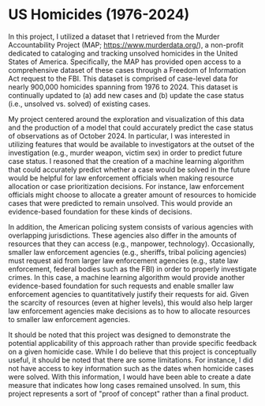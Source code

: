 # US Homicides (1976-2024)
In this project, I utilized a dataset that I retrieved from the Murder Accountability Project (MAP; https://www.murderdata.org/), a non-profit dedicated to cataloging and tracking unsolved homicides in the United States of America. Specifically, the MAP has provided open access to a comprehensive dataset of these cases through a Freedom of Information Act request to the FBI. This dataset is comprised of case-level data for nearly 900,000 homicides spanning from 1976 to 2024. This dataset is continually updated to (a) add new cases and (b) update the case status (i.e., unsolved vs. solved) of existing cases.

My project centered around the exploration and visualization of this data and the production of a model that could accurately predict the case status of observations as of October 2024. In particular, I was interested in utilizing features that would be available to investigators at the outset of the investigation (e.g., murder weapon, victim sex) in order to predict future case status. I reasoned that the creation of a machine learning algorithm that could accurately predict whether a case would be solved in the future would be helpful for law enforcement officials when making resource allocation or case prioritization decisions. For instance, law enforcement officials might choose to allocate a greater amount of resources to homicide cases that were predicted to remain unsolved. This would provide an evidence-based foundation for these kinds of decisions. 

In addition, the American policing system consists of various agencies with overlapping jurisdictions. These agencies also differ in the amounts of resources that they can access (e.g., manpower, technology). Occasionally, smaller law enforcement agencies (e.g., sheriffs, tribal policing agencies) must request aid from larger law enforcement agencies (e.g., state law enforcement, federal bodies such as the FBI) in order to properly investigate crimes. In this case, a machine learning algorithm would provide another evidence-based foundation for such requests and enable smaller law enforcement agencies to quantitatively justify their requests for aid. Given the scarcity of resources (even at higher levels), this would also help larger law enforcement agencies make decisions as to how to allocate resources to smaller law enforcement agencies.

It should be noted that this project was designed to demonstrate the potential applicability of this approach rather than provide specific feedback on a given homicide case. While I do believe that this project is conceptually useful, it should be noted that there are some limitations. For instance, I did not have access to key information such as the dates when homicide cases were solved. With this information, I would have been able to create a date measure that indicates how long cases remained unsolved. In sum, this project represents a sort of "proof of concept" rather than a final product. 
